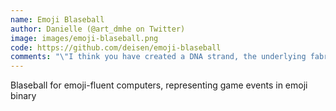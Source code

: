 ```yaml
---
name: Emoji Blaseball
author: Danielle (@art_dmhe on Twitter)
image: images/emoji-blaseball.png
code: https://github.com/deisen/emoji-blaseball
comments: "\"I think you have created a DNA strand, the underlying fabric of a Blaseball game.\" - Joel Clark"
---
```

Blaseball for emoji-fluent computers, representing game events in emoji binary